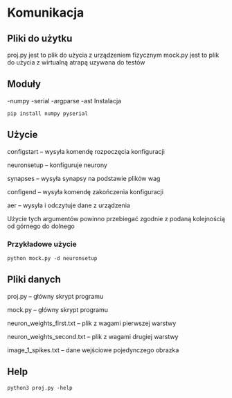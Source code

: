 # Komunikacja 


## Pliki do użytku
proj.py jest to plik do użycia z urządzeniem fizycznym
mock.py jest to plik do użycia z wirtualną atrapą uzywana do testów


## Moduły
-numpy
-serial
-argparse
-ast
Instalacja

`pip install numpy pyserial`


## Użycie 

configstart – wysyła komendę rozpoczęcia konfiguracji

neuronsetup – konfiguruje neurony

synapses – wysyła synapsy na podstawie plików wag

configend – wysyła komendę zakończenia konfiguracji

aer – wysyła i odczytuje dane z urządzenia

Użycie tych argumentów powinno przebiegać zgodnie z podaną kolejnością od górnego do dolnego


### Przykładowe użycie 
`python mock.py -d neuronsetup`

## Pliki danych 

proj.py – główny skrypt programu

mock.py – główny skrypt programu 

neuron_weights_first.txt – plik z wagami pierwszej warstwy

neuron_weights_second.txt – plik z wagami drugiej warstwy

image_1_spikes.txt – dane wejściowe pojedynczego obrazka 

## Help
`python3 proj.py -help`
